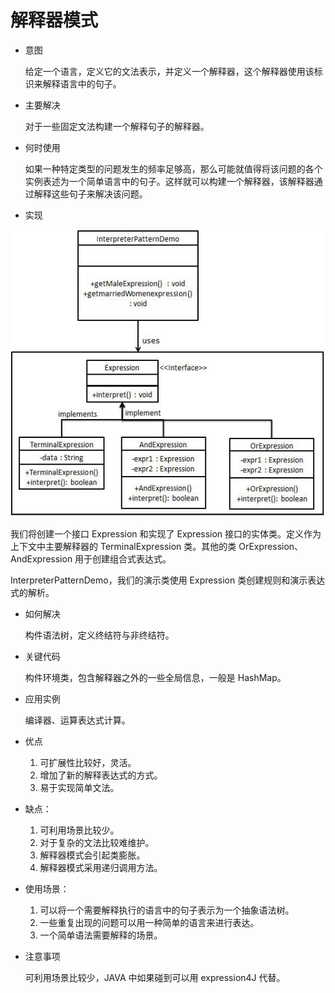 # 解释器模式

* 意图
    
    给定一个语言，定义它的文法表示，并定义一个解释器，这个解释器使用该标识来解释语言中的句子。
* 主要解决

    对于一些固定文法构建一个解释句子的解释器。
* 何时使用
    
    如果一种特定类型的问题发生的频率足够高，那么可能就值得将该问题的各个实例表述为一个简单语言中的句子。这样就可以构建一个解释器，该解释器通过解释这些句子来解决该问题。

* 实现

![](image/struct.jpg)

我们将创建一个接口 Expression 和实现了 Expression 接口的实体类。定义作为上下文中主要解释器的 TerminalExpression 类。其他的类 OrExpression、AndExpression 用于创建组合式表达式。

InterpreterPatternDemo，我们的演示类使用 Expression 类创建规则和演示表达式的解析。
* 如何解决

    构件语法树，定义终结符与非终结符。
* 关键代码

    构件环境类，包含解释器之外的一些全局信息，一般是 HashMap。
* 应用实例

    编译器、运算表达式计算。
* 优点
 
    1. 可扩展性比较好，灵活。 
    2. 增加了新的解释表达式的方式。 
    3. 易于实现简单文法。
* 缺点： 
    
    1. 可利用场景比较少。 
    2. 对于复杂的文法比较难维护。 
    3. 解释器模式会引起类膨胀。 
    4. 解释器模式采用递归调用方法。
* 使用场景： 
    
    1. 可以将一个需要解释执行的语言中的句子表示为一个抽象语法树。 
    2. 一些重复出现的问题可以用一种简单的语言来进行表达。 
    3. 一个简单语法需要解释的场景。
* 注意事项
    
    可利用场景比较少，JAVA 中如果碰到可以用 expression4J 代替。